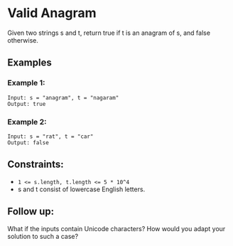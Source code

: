 # Valid Anagram

Given two strings s and t, return true if t is an anagram of s, and false otherwise.

## Examples

### Example 1:

```
Input: s = "anagram", t = "nagaram"
Output: true
```

### Example 2:

```
Input: s = "rat", t = "car"
Output: false
```

## Constraints:

- `1 <= s.length, t.length <= 5 * 10^4`
- s and t consist of lowercase English letters.

## Follow up:

What if the inputs contain Unicode characters? How would you adapt your solution to such a case?
